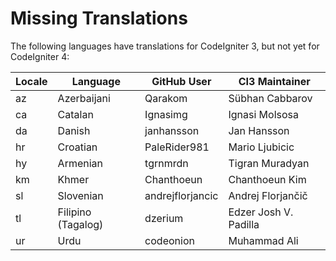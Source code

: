# Missing Translations

The following languages have translations for CodeIgniter 3, but not yet for CodeIgniter 4:

| Locale | Language           | GitHub User       | CI3 Maintainer
|--------|--------------------|-------------------|--------------------------
| az     | Azerbaijani        | Qarakom           | Sübhan Cabbarov
| ca     | Catalan            | Ignasimg          | Ignasi Molsosa
| da     | Danish             | janhansson        | Jan Hansson
| hr     | Croatian           | PaleRider981      | Mario Ljubicic
| hy     | Armenian           | tgrnmrdn          | Tigran Muradyan
| km     | Khmer              | Chanthoeun        | Chanthoeun Kim
| sl     | Slovenian          | andrejflorjancic  | Andrej Florjančič
| tl     | Filipino (Tagalog) | dzerium           | Edzer Josh V. Padilla
| ur     | Urdu               | codeonion         | Muhammad Ali
